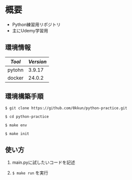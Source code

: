 # 概要

- Python練習用リポジトリ
- 主にUdemy学習用


## 環境情報

|*Tool*|*Version*|
|---|---|
|pytohn|3.9.17|
|docker|24.0.2|


## 環境構築手順

```
$ git clone https://github.com/0kkun/python-practice.git

$ cd python-practice

$ make env

$ make init
```

## 使い方

1. main.pyに試したいコードを記述

2. `$ make run` を実行